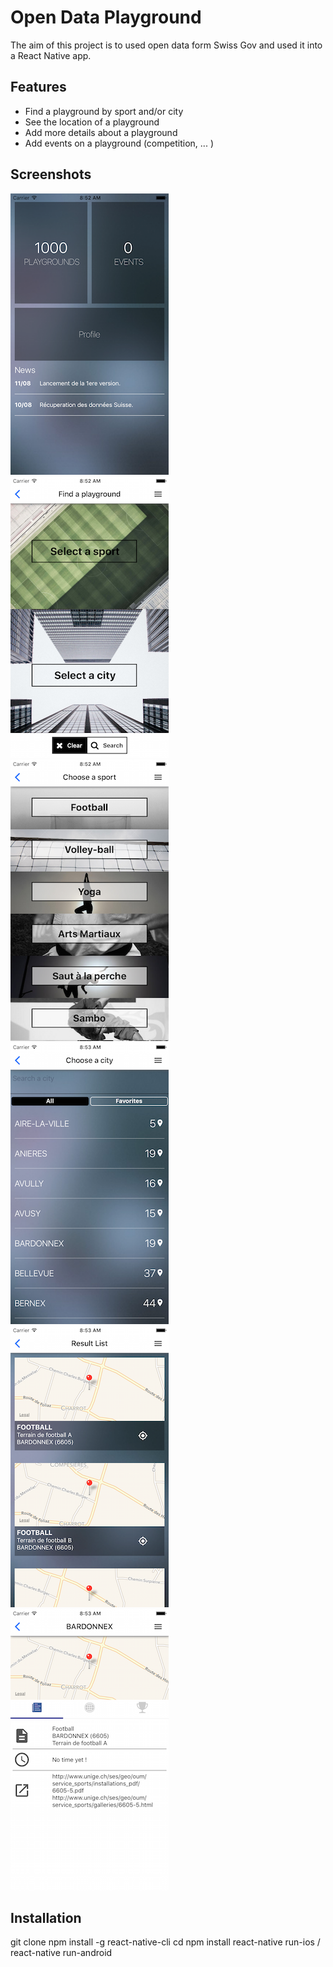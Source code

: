 Open Data Playground
====================

The aim of this project is to used open data form Swiss Gov and used it into a React Native app.
 
Features
--------
* Find a playground by sport and/or city
* See the location of a playground
* Add more details about a playground
* Add events on a playground (competition, ... )
 
Screenshots
-----------
![Alt text](screenshots/MainScreen.png?raw=true "Main Screen")
![Alt text](screenshots/SportCity.png?raw=true "Search Screen")
![Alt text](screenshots/SportList.png?raw=true "Sport List Screen")
![Alt text](screenshots/CityList.png?raw=true "City List Screen")
![Alt text](screenshots/ResultList.png?raw=true "Result List Screen")
![Alt text](screenshots/ResultDetail.png?raw=true "Result Detail Screen")


Installation
------------
git clone <project>
npm install -g react-native-cli
cd <project>
npm install
react-native run-ios / react-native run-android 